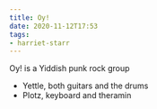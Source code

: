 ```yaml
---
title: Oy!
date: 2020-11-12T17:53
tags:
- harriet-starr
---
```


Oy! is a Yiddish punk rock group

* Yettle, both guitars and the drums
* Plotz, keyboard and theramin
